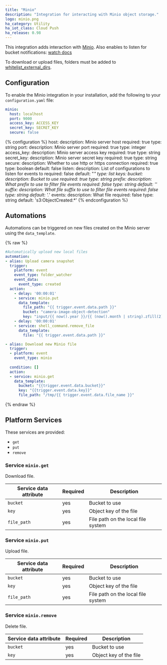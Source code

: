 ```yaml
---
title: "Minio"
description: "Integration for interacting with Minio object storage."
logo: minio.png
ha_category: Utility
ha_iot_class: Cloud Push
ha_release: 0.98
---
```


This integration adds interaction with [Minio](https://min.io).
Also enables to listen for bucket notifications: [watch docs](https://docs.min.io/docs/minio-client-complete-guide.html#watch)

To download or upload files, folders must be added to [whitelist_external_dirs](/docs/configuration/basic/).

## Configuration

To enable the Minio integration in your installation, add the following to your `configuration.yaml` file:

```yaml
minio:
  host: localhost
  port: 9000
  access_key: ACCESS_KEY
  secret_key: SECRET_KEY
  secure: false
```

{% configuration %}
host:
  description: Minio server host
  required: true
  type: string
port:
  description: Minio server port
  required: true
  type: integer
access_key:
  description: Minio server access key
  required: true
  type: string
secret_key:
  description: Minio server secret key
  required: true
  type: string
secure:
  description: Whether to use http or https connection
  required: true
  type: boolean
  default: false
listen:
  description: List of configurations to listen for events to
  required: false
  default: "*"
  type: list
  keys:
    bucket:
      description: Bucket to use
      required: true
      type: string
    prefix:
      description: What prefix to use to filter file events
      required: false
      type: string
      default: ''
    suffix:
      description: What file suffix to use to filter file events
      required: false
      type: string
      default: '.*'
    events:
      description: What file
      required: false
      type: string
      default: 's3:ObjectCreated:*'
{% endconfiguration %}

## Automations

Automations can be triggered on new files created on the Minio server using the `data_template`.

{% raw %}
```yaml
#Automatically upload new local files
automation:
- alias: Upload camera snapshot
  trigger:
    platform: event
    event_type: folder_watcher
    event_data:
      event_type: created
  action:
    - delay: '00:00:01'
    - service: minio.put
      data_template:
        file_path: "{{ trigger.event.data.path }}"
        bucket: "camera-image-object-detection"
        key: "input/{{ now().year }}/{{ (now().month | string).zfill(2) }}/{{ (now().day | string).zfill(2) }}/{{ trigger.event.data.file }}"
    - delay: '00:00:01'
    - service: shell_command.remove_file
      data_template:
        file: "{{ trigger.event.data.path }}"

- alias: Download new Minio file
  trigger:
  - platform: event
    event_type: minio
    
  condition: []
  action:
  - service: minio.get
    data_template:
      bucket: "{{trigger.event.data.bucket}}"
      key: "{{trigger.event.data.key}}"
      file_path: "/tmp/{{ trigger.event.data.file_name }}"
```
{% endraw %}

## Platform Services

These services are provided:

- `get`
- `put`
- `remove`

### Service `minio.get`

Download file.

| Service data attribute    | Required | Description                                       |
|---------------------------|----------|---------------------------------------------------|
| `bucket`                  |      yes | Bucket to use                                     |
| `key`                     |      yes | Object key of the file                            |
| `file_path`               |      yes | File path on the local file system                |

### Service `minio.put`

Upload file.

| Service data attribute    | Required | Description                                       |
|---------------------------|----------|---------------------------------------------------|
| `bucket`                  |      yes | Bucket to use                                     |
| `key`                     |      yes | Object key of the file                            |
| `file_path`               |      yes | File path on the local file system                |

### Service `minio.remove`

Delete file.

| Service data attribute    | Required | Description                                       |
|---------------------------|----------|---------------------------------------------------|
| `bucket`                  |      yes | Bucket to use                                     |
| `key`                     |      yes | Object key of the file                            |
